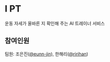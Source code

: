 # I PT
운동 자세가 올바른 지 확인해 주는 AI 트레이너 서비스

## 참여인원
팀원: 조은진([@eunn-jin](https://github.com/eunn-jin)), 한해리([@ririhan](https://github.com/RIANAEH))
